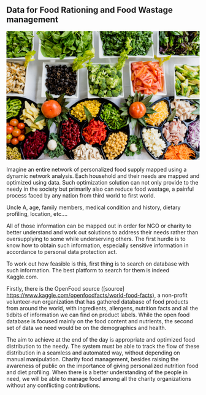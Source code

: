 
## Data for Food Rationing and Food Wastage management

![alt text](https://raw.githubusercontent.com/eileenlewyl/eileenlewyl.github.io/master/images/dan-gold-4_jhDO54BYg-unsplash.jpg "Photo by Dan Gold on Unsplash")

Imagine an entire network of personalized food supply mapped using a dynamic network analysis. Each household and their needs are mapped and optimized using data. Such optimization solution can not only provide to the needy in the society but primarily also can reduce food wastage, a painful process faced by any nation from third world to first world.

Uncle A, age, family members, medical condition and history, dietary profiling, location, etc....

All of those information can be mapped out in order for NGO or charity to better understand and work out solutions to address their needs rather than oversupplying to some while underserving others. The first hurdle is to know how to obtain such information, especially sensitive information in accordance to personal data protection act. 

To work out how feasible is this, first thing is to search on database with such information. The best platform to search for them is indeed Kaggle.com.

Firstly, there is the OpenFood source ([source] https://www.kaggle.com/openfoodfacts/world-food-facts), a non-profit volunteer-run organization that has gathered database of food products from around the world, with ingredients, allergens, nutrition facts and all the tidbits of information we can find on product labels. While the open food database is focused mainly on the food content and nutrients, the second set of data we need would be on the demographics and health.

The aim to achieve at the end of the day is appropriate and optimized food distribution to the needy. The system must be able to track the flow of these distribution in a seamless and automated way, without depending on manual manipulation. Charity food management, besides raising the awareness of public on the importance of giving personalized nutrition food and diet profiling. When there is a better understanding of the people in need, we will be able to manage food among all the charity organizations without any conflicting contributions.




